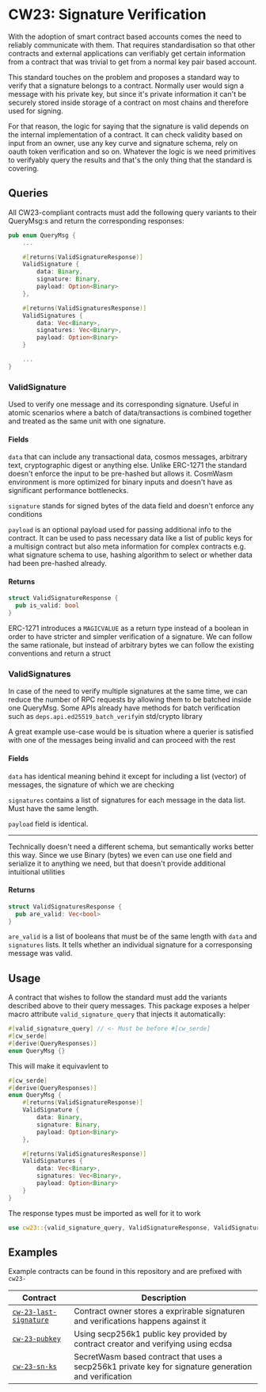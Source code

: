 # CW23: Signature Verification

With the adoption of smart contract based accounts comes the need to reliably communicate with them. That requires standardisation so that other contracts and external applications can verifiably get certain information from a contract that was trivial to get from a normal key pair based account.

This standard touches on the problem and proposes a standard way to verify that a signature belongs to a contract. Normally user would sign a message with his private key, but since it's private information it can't be securely stored inside storage of a contract on most chains and therefore used for signing.

For that reason, the logic for saying that the signature is valid depends on the internal implementation of a contract. It can check validity based on input from an owner, use any key curve and signature schema, rely on oauth token verification and so on. Whatever the logic is we need primitives to verifyably query the results and that's the only thing that the standard is covering.


## Queries

All CW23-compliant contracts must add the following query variants to their QueryMsg:s and return the corresponding responses:


```rust
pub enum QueryMsg {
    ...

    #[returns(ValidSignatureResponse)]
    ValidSignature {
        data: Binary,
        signature: Binary,
        payload: Option<Binary>
    },

    #[returns(ValidSignaturesResponse)]
    ValidSignatures {
        data: Vec<Binary>,
        signatures: Vec<Binary>,
        payload: Option<Binary>
    }

    ...
}
```

### ValidSignature

Used to verify one message and its corresponding signature. Useful in atomic scenarios where a batch of data/transactions is combined together and treated as the same unit with one signature.

#### Fields

`data` that can include any transactional data, cosmos messages, arbitrary text, cryptographic digest or anything else. Unlike ERC-1271 the standard doesn't enforce the input to be pre-hashed but allows it. CosmWasm environment is more optimized for binary inputs and doesn't have as significant performance bottlenecks.

`signature` stands for signed bytes of the data field and doesn't enforce any conditions

`payload` is an optional payload used for passing additional info to the contract. It can be used to pass necessary data like a list of public keys for a multisign contract but also meta information for complex contracts e.g. what signature schema to use, hashing algorithm to select or whether data had been pre-hashed already.

#### Returns
```Rust 
struct ValidSignatureResponse {
  pub is_valid: bool
}
```
ERC-1271 introduces a `MAGICVALUE` as a return type instead of a boolean in order to have stricter and simpler verification of a signature. We can follow the same rationale, but instead of arbitrary bytes we can follow the existing conventions and return a struct


### ValidSignatures

In case of the need to verify multiple signatures at the same time, we can reduce the number of RPC requests by allowing them to be batched inside one QueryMsg. Some APIs already have methods for batch verification such as `deps.api.ed25519_batch_verify`in std/crypto library

A great example use-case would be is situation where a querier is satisfied with one of the messages being invalid and can proceed with the rest


#### Fields

`data` has identical meaning behind it except for including a list (vector) of messages, the signature of which we are checking

`signatures` contains a list of signatures for each message in the data list. Must have the same length.

`payload` field is identical.

***
Technically doesn't need a different schema, but semantically works better this way. Since we use Binary (bytes) we even can use one field and serialize it to anything we need, but that doesn't provide additional intuitional utilities

#### Returns
```Rust 
struct ValidSignaturesResponse {
  pub are_valid: Vec<bool>
}
```

`are_valid` is a list of booleans that must be of the same length with `data` and `signatures` lists. It tells whether an individual signature for a corresponsing message was valid.


## Usage
A contract that wishes to follow the standard must add the variants described above to their query messages. This package exposes a helper macro attribute `valid_signature_query` that injects it automatically:

```Rust
#[valid_signature_query] // <- Must be before #[cw_serde]
#[cw_serde]
#[derive(QueryResponses)]
enum QueryMsg {}
```

This will make it equivavlent to
```Rust
#[cw_serde]
#[derive(QueryResponses)]
enum QueryMsg {
    #[returns(ValidSignatureResponse)]
    ValidSignature {
        data: Binary,
        signature: Binary,
        payload: Option<Binary>
    },

    #[returns(ValidSignaturesResponse)]
    ValidSignatures {
        data: Vec<Binary>,
        signatures: Vec<Binary>,
        payload: Option<Binary>
    }
}
```


The response types must be imported as well for it to work
```Rust
use cw23::{valid_signature_query, ValidSignatureResponse, ValidSignaturesResponse};
```

## Examples
Example contracts can be found in this repository and are prefixed with `cw23-`  

| Contract                                                         | Description                                                  |
| ---------------------------------------------------------------- | ------------------------------------------------------------ |
| [`cw-23-last-signature`](/contracts/cw23-last-signature/)       | Contract owner stores a exprirable signaturen and verifications happens against it |
| [`cw-23-pubkey`](/contracts/cw23-pubkey/)                       | Using secp256k1 public key provided by contract creator and verifying using ecdsa  |
| [`cw-23-sn-ks`](/contracts/cw23-sn-ks/)                         | SecretWasm based contract that uses a secp256k1 private key for signature generation and verification |

